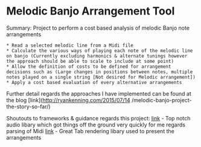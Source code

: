 Melodic Banjo Arrangement Tool
==============================

Summary: Project to perform a cost based analysis of melodic Banjo note arrangements


	* Read a selected melodic line from a Midi file
	* Calculate the various ways of playing each note of the melodic line on banjo (Currently excluding harmonics & alternate tunings however the approach should be able to scale to include at some point)
	* Allow the definition of costs to be defined for arrangement decisions such as (Large changes in positions between notes, multiple notes played on a single string [Not desired for Melodic arrangement])
	* Apply a cost based evaluation of every alternative arrangements

Further detail regards the approaches I have implemented can be found at the blog [link](http://ryankenning.com/2015/07/14
/melodic-banjo-project-the-story-so-far/)

Shoutouts to frameworks & guidance regards this project:
[link](https://github.com/naudio/NAudio) - Top notch audio libary which got things off the ground very quickly for me regards parsing of Midi
[link](https://github.com/CoderLine/alphaTab) - Great Tab rendering libary used to present the arrangements